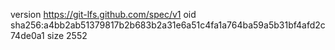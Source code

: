 version https://git-lfs.github.com/spec/v1
oid sha256:a4bb2ab51379817b2b683b2a31e6a51c4fa1a764ba59a5b31bf4afd2c74de0a1
size 2552
